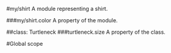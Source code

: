 <a name="module_my/shirt"></a>
#my/shirt
A module representing a shirt.

  
<a name="module_my/shirt.color"></a>
###my/shirt.color
A property of the module.

  
<a name="module_my/shirt.Turtleneck"></a>

##class: Turtleneck
<a name="module_my/shirt.Turtleneck#size"></a>
###turtleneck.size
A property of the class.

  
#Global scope
